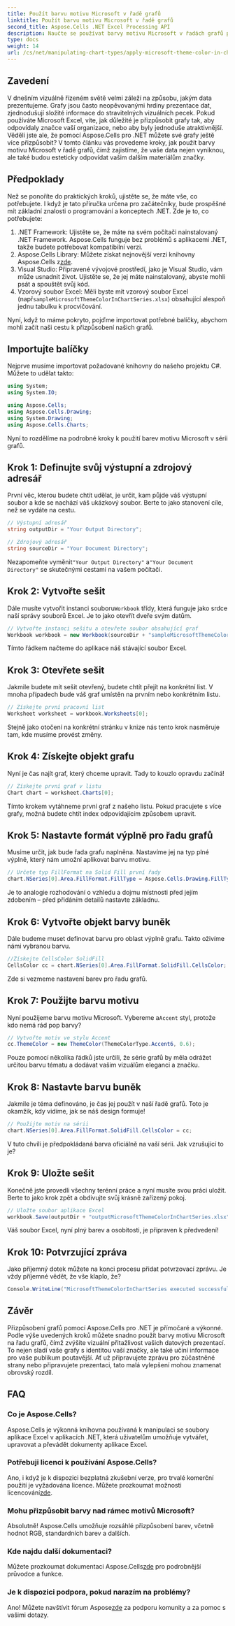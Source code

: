 ```yaml
---
title: Použít barvu motivu Microsoft v řadě grafů
linktitle: Použít barvu motivu Microsoft v řadě grafů
second_title: Aspose.Cells .NET Excel Processing API
description: Naučte se používat barvy motivu Microsoft v řadách grafů pomocí Aspose.Cells for .NET. Výukový program krok za krokem pro vylepšení vizualizace dat.
type: docs
weight: 14
url: /cs/net/manipulating-chart-types/apply-microsoft-theme-color-in-chart-series/
---
```

## Zavedení

V dnešním vizuálně řízeném světě velmi záleží na způsobu, jakým data prezentujeme. Grafy jsou často neopěvovanými hrdiny prezentace dat, zjednodušují složité informace do stravitelných vizuálních pecek. Pokud používáte Microsoft Excel, víte, jak důležité je přizpůsobit grafy tak, aby odpovídaly značce vaší organizace, nebo aby byly jednoduše atraktivnější. Věděli jste ale, že pomocí Aspose.Cells pro .NET můžete své grafy ještě více přizpůsobit? V tomto článku vás provedeme kroky, jak použít barvy motivu Microsoft v řadě grafů, čímž zajistíme, že vaše data nejen vyniknou, ale také budou esteticky odpovídat vašim dalším materiálům značky.

## Předpoklady

Než se ponoříte do praktických kroků, ujistěte se, že máte vše, co potřebujete. I když je tato příručka určena pro začátečníky, bude prospěšné mít základní znalosti o programování a konceptech .NET. Zde je to, co potřebujete:

1. .NET Framework: Ujistěte se, že máte na svém počítači nainstalovaný .NET Framework. Aspose.Cells funguje bez problémů s aplikacemi .NET, takže budete potřebovat kompatibilní verzi.
2.  Aspose.Cells Library: Můžete získat nejnovější verzi knihovny Aspose.Cells z[zde](https://releases.aspose.com/cells/net/).
3. Visual Studio: Připravené vývojové prostředí, jako je Visual Studio, vám může usnadnit život. Ujistěte se, že jej máte nainstalovaný, abyste mohli psát a spouštět svůj kód.
4.  Vzorový soubor Excel: Měli byste mít vzorový soubor Excel (např`sampleMicrosoftThemeColorInChartSeries.xlsx`) obsahující alespoň jednu tabulku k procvičování.

Nyní, když to máme pokryto, pojďme importovat potřebné balíčky, abychom mohli začít naši cestu k přizpůsobení našich grafů.

## Importujte balíčky

Nejprve musíme importovat požadované knihovny do našeho projektu C#. Můžete to udělat takto:

```csharp
using System;
using System.IO;

using Aspose.Cells;
using Aspose.Cells.Drawing;
using System.Drawing;
using Aspose.Cells.Charts;
```

Nyní to rozdělíme na podrobné kroky k použití barev motivu Microsoft v sérii grafů.

## Krok 1: Definujte svůj výstupní a zdrojový adresář

První věc, kterou budete chtít udělat, je určit, kam půjde váš výstupní soubor a kde se nachází váš ukázkový soubor. Berte to jako stanovení cíle, než se vydáte na cestu.

```csharp
// Výstupní adresář
string outputDir = "Your Output Directory";

// Zdrojový adresář
string sourceDir = "Your Document Directory";
```

 Nezapomeňte vyměnit`"Your Output Directory"` a`"Your Document Directory"` se skutečnými cestami na vašem počítači.

## Krok 2: Vytvořte sešit

 Dále musíte vytvořit instanci souboru`Workbook` třídy, která funguje jako srdce naší správy souborů Excel. Je to jako otevřít dveře svým datům.

```csharp
// Vytvořte instanci sešitu a otevřete soubor obsahující graf
Workbook workbook = new Workbook(sourceDir + "sampleMicrosoftThemeColorInChartSeries.xlsx");
```

Tímto řádkem načteme do aplikace náš stávající soubor Excel.

## Krok 3: Otevřete sešit

Jakmile budete mít sešit otevřený, budete chtít přejít na konkrétní list. V mnoha případech bude váš graf umístěn na prvním nebo konkrétním listu.

```csharp
// Získejte první pracovní list
Worksheet worksheet = workbook.Worksheets[0];
```

Stejně jako otočení na konkrétní stránku v knize nás tento krok nasměruje tam, kde musíme provést změny.

## Krok 4: Získejte objekt grafu

Nyní je čas najít graf, který chceme upravit. Tady to kouzlo opravdu začíná!

```csharp
// Získejte první graf v listu
Chart chart = worksheet.Charts[0];
```

Tímto krokem vytáhneme první graf z našeho listu. Pokud pracujete s více grafy, možná budete chtít index odpovídajícím způsobem upravit.

## Krok 5: Nastavte formát výplně pro řadu grafů

Musíme určit, jak bude řada grafu naplněna. Nastavíme jej na typ plné výplně, který nám umožní aplikovat barvu motivu.

```csharp
// Určete typ FillFormat na Solid Fill první řady
chart.NSeries[0].Area.FillFormat.FillType = Aspose.Cells.Drawing.FillType.Solid;
```

Je to analogie rozhodování o vzhledu a dojmu místnosti před jejím zdobením – před přidáním detailů nastavte základnu.

## Krok 6: Vytvořte objekt barvy buněk

Dále budeme muset definovat barvu pro oblast výplně grafu. Takto oživíme námi vybranou barvu.

```csharp
//Získejte CellsColor SolidFill
CellsColor cc = chart.NSeries[0].Area.FillFormat.SolidFill.CellsColor;
```

Zde si vezmeme nastavení barev pro řadu grafů.

## Krok 7: Použijte barvu motivu

 Nyní použijeme barvu motivu Microsoft. Vybereme a`Accent` styl, protože kdo nemá rád pop barvy?

```csharp
// Vytvořte motiv ve stylu Accent
cc.ThemeColor = new ThemeColor(ThemeColorType.Accent6, 0.6);
```

Pouze pomocí několika řádků jste určili, že série grafů by měla odrážet určitou barvu tématu a dodávat vašim vizuálům eleganci a značku.

## Krok 8: Nastavte barvu buněk

Jakmile je téma definováno, je čas jej použít v naší řadě grafů. Toto je okamžik, kdy vidíme, jak se náš design formuje!

```csharp
// Použijte motiv na sérii
chart.NSeries[0].Area.FillFormat.SolidFill.CellsColor = cc;
```

V tuto chvíli je předpokládaná barva oficiálně na vaší sérii. Jak vzrušující to je?

## Krok 9: Uložte sešit

Konečně jste provedli všechny terénní práce a nyní musíte svou práci uložit. Berte to jako krok zpět a obdivujte svůj krásně zařízený pokoj.

```csharp
// Uložte soubor aplikace Excel
workbook.Save(outputDir + "outputMicrosoftThemeColorInChartSeries.xlsx");
```

Váš soubor Excel, nyní plný barev a osobitosti, je připraven k předvedení!

## Krok 10: Potvrzující zpráva

Jako příjemný dotek můžete na konci procesu přidat potvrzovací zprávu. Je vždy příjemné vědět, že vše klaplo, že?

```csharp
Console.WriteLine("MicrosoftThemeColorInChartSeries executed successfully.");
```

## Závěr

Přizpůsobení grafů pomocí Aspose.Cells pro .NET je přímočaré a výkonné. Podle výše uvedených kroků můžete snadno použít barvy motivu Microsoft na řadu grafů, čímž zvýšíte vizuální přitažlivost vašich datových prezentací. To nejen sladí vaše grafy s identitou vaší značky, ale také učiní informace pro vaše publikum poutavější. Ať už připravujete zprávu pro zúčastněné strany nebo připravujete prezentaci, tato malá vylepšení mohou znamenat obrovský rozdíl.

## FAQ

### Co je Aspose.Cells?
Aspose.Cells je výkonná knihovna používaná k manipulaci se soubory aplikace Excel v aplikacích .NET, která uživatelům umožňuje vytvářet, upravovat a převádět dokumenty aplikace Excel.

### Potřebuji licenci k používání Aspose.Cells?
 Ano, i když je k dispozici bezplatná zkušební verze, pro trvalé komerční použití je vyžadována licence. Můžete prozkoumat možnosti licencování[zde](https://purchase.aspose.com/buy).

### Mohu přizpůsobit barvy nad rámec motivů Microsoft?
Absolutně! Aspose.Cells umožňuje rozsáhlé přizpůsobení barev, včetně hodnot RGB, standardních barev a dalších.

### Kde najdu další dokumentaci?
 Můžete prozkoumat dokumentaci Aspose.Cells[zde](https://reference.aspose.com/cells/net/) pro podrobnější průvodce a funkce.

### Je k dispozici podpora, pokud narazím na problémy?
 Ano! Můžete navštívit fórum Aspose[zde](https://forum.aspose.com/c/cells/9) za podporu komunity a za pomoc s vašimi dotazy.